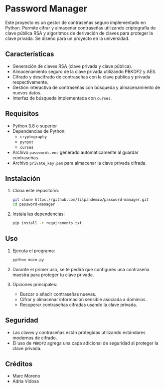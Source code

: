 # Password Manager

Este proyecto es un gestor de contraseñas seguro implementado en Python. Permite cifrar y almacenar contraseñas utilizando criptografía de clave pública RSA y algoritmos de derivación de claves para proteger la clave privada. Se diseño para un proyecto en la universidad.

## Características
- Generación de claves RSA (clave privada y clave pública).
- Almacenamiento seguro de la clave privada utilizando PBKDF2 y AES.
- Cifrado y descifrado de contraseñas con la clave pública y privada respectivamente.
- Gestión interactiva de contraseñas con búsqueda y almacenamiento de nuevos datos.
- Interfaz de búsqueda implementada con `curses`.


## Requisitos
- Python 3.8 o superior
- Dependencias de Python:
  - `cryptography`
  - `pynput`
  - `curses`
- Archivo `passwords.enc` generado automáticamente al guardar contraseñas.
- Archivo `private_key.pem` para almacenar la clave privada cifrada.


## Instalación
1. Clona este repositorio:
   ```bash
   git clone https://github.com/lilpandemio/password-manager.git
   cd password-manager
   ```

2. Instala las dependencias:
   ```bash
   pip install -r requirements.txt
   ```

## Uso
1. Ejecuta el programa:
   ```bash
   python main.py
   ```

2. Durante el primer uso, se te pedirá que configures una contraseña maestra para proteger tu clave privada. 

3. Opciones principales:
   - Buscar o añadir contraseñas nuevas.
   - Cifrar y almacenar información sensible asociada a dominios.
   - Recuperar contraseñas cifradas usando la clave privada.

## Seguridad
- Las claves y contraseñas están protegidas utilizando estándares modernos de cifrado.
- El uso de `PBKDF2` agrega una capa adicional de seguridad al proteger la clave privada.

## Créditos
- Marc Moreno
- Adria Vidosa